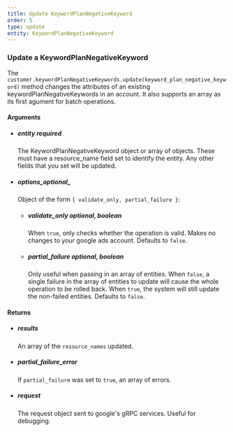 ```yaml
---
title: Update KeywordPlanNegativeKeyword 
order: 5
type: update
entity: KeywordPlanNegativeKeyword 
---
```


### Update a KeywordPlanNegativeKeyword 


The `customer.keywordPlanNegativeKeywords.update(keyword_plan_negative_keyword)` method changes the attributes of an existing keywordPlanNegativeKeywords in an account. It also supports an array as its first agument for batch operations.


#### Arguments

-   ##### entity _required_
    The KeywordPlanNegativeKeyword object or array of objects. These must have a resource_name field set to identify the entity. Any other fields that you set will be updated.
-   ##### options_optional_
    Object of the form `{ validate_only, partial_failure }`:
    -   ##### validate_only _optional, boolean_
        When `true`, only checks whether the operation is valid. Makes no changes to your google ads account. Defaults to `false`.
    -   ##### partial_failure _optional, boolean_
        Only useful when passing in an array of entities. When `false`, a single failure in the array of entities to update will cause the whole operation to be rolled back. When `true`, the system will still update the non-failed entities. Defaults to `false`.


#### Returns

-   ##### results
    An array of the `resource_names` updated.
-   ##### partial_failure_error
    If `partial_failure` was set to `true`, an array of errors.
-   ##### request
    The request object sent to google's gRPC services. Useful for debugging.
